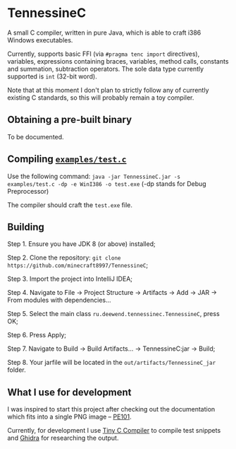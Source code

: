 # TennessineC
A small C compiler, written in pure Java, which is able to craft i386 Windows executables.

Currently, supports basic FFI (via `#pragma tenc import` directives), variables, expressions containing braces,
variables, method calls, constants and summation, subtraction operators. The sole data type currently supported is `int`
(32-bit word).

Note that at this moment I don't plan to strictly follow any of currently existing C standards, so this will probably
remain a toy compiler.

## Obtaining a pre-built binary
To be documented.

## Compiling [`examples/test.c`](https://github.com/minecraft8997/TennessineC/blob/master/examples/test.c)

Use the following command: `java -jar TennessineC.jar -s examples/test.c -dp -e WinI386 -o test.exe`
(-dp stands for Debug Preprocessor)

The compiler should craft the `test.exe` file.

## Building
Step 1. Ensure you have JDK 8 (or above) installed;

Step 2. Clone the repository: `git clone https://github.com/minecraft8997/TennessineC`;

Step 3. Import the project into IntelliJ IDEA;

Step 4. Navigate to File -> Project Structure -> Artifacts -> Add -> JAR -> From modules with dependencies...

Step 5. Select the main class `ru.deewend.tennessinec.TennessineC`, press OK;

Step 6. Press Apply;

Step 7. Navigate to Build -> Build Artifacts... -> TennessineC:jar -> Build;

Step 8. Your jarfile will be located in the `out/artifacts/TennessineC_jar` folder.

## What I use for development

I was inspired to start this project after checking out the documentation which fits into a single PNG image –
[PE101](https://github.com/corkami/pics/tree/master/binary/pe101).

Currently, for development I use [Tiny C Compiler](https://bellard.org/tcc/) to compile test snippets and
[Ghidra](https://github.com/NationalSecurityAgency/ghidra) for researching the output. 
